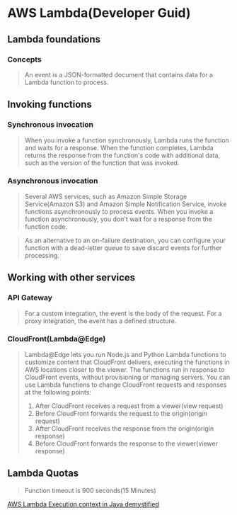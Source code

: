 # AWS Lambda(Developer Guid)
## Lambda foundations
### Concepts
> An event is a JSON-formatted document that contains data for a Lambda function to process.
## Invoking functions
### Synchronous invocation
> When you invoke a function synchronously, Lambda runs the function and waits for a response. When the function completes, Lambda returns the response from the function's code with additional data, such as the version of the function that was invoked.

### Asynchronous invocation
> Several AWS services, such as Amazon Simple Storage Service(Amazon S3) and Amazon Simple Notification Service, invoke functions asynchronously to process events. When you invoke a function asynchronously, you don't wait for a response from the function code. 

> As an alternative to an on-failure destination, you can configure your function with a dead-letter queue to save discard events for further processing.  
## Working with other services
### API Gateway
> For a custom integration, the event is the body of the request. For a proxy integration, the event has a defined structure.
### CloudFront(Lambda@Edge)
> Lambda@Edge lets you run Node.js and Python Lambda functions to customize content that CloudFront delivers, executing the functions in AWS locations closer to the viewer. The functions run in response to CloudFront events, without provisioning or managing servers. You can use Lambda functions to change CloudFront requests and responses at the following points:
>1. After CloudFront receives a request from a viewer(view request)
>2. Before CloudFront forwards the request to the origin(origin request)
>3. After CloudFront receives the response from the origin(origin response)
>4. Before CloudFront forwards the response to the viewer(viewer response)

## Lambda Quotas
> Function timeout is 900 seconds(15 Minutes)



[AWS Lambda Execution context in Java demystified](https://blog.ippon.tech/lambda-execution-context-demystified/)